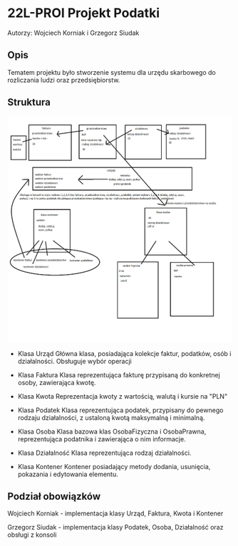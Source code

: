 # 22L-PROI Projekt Podatki
 Autorzy: Wojciech Korniak i Grzegorz Siudak 
 ## Opis
Tematem projektu było stworzenie systemu dla urzędu skarbowego do rozliczania ludzi oraz przedsiębiorstw.
## Struktura
![schemat](schemat.png)

 - Klasa Urząd
 Główna klasa, posiadająca kolekcje faktur, podatków, osób i działalności. Obsługuje wybór operacji
 
 - Klasa Faktura
 Klasa reprezentująca fakturę przypisaną do konkretnej osoby, zawierająca kwotę. 
 
 - Klasa Kwota
 Reprezentacja kwoty z wartością, walutą i kursie na "PLN"
 
 - Klasa Podatek
Klasa reprezentująca podatek, przypisany do pewnego rodzaju działalności, z ustaloną kwotą maksymalną i minimalną.
 
 - Klasa Osoba
 Klasa bazowa klas OsobaFizyczna i OsobaPrawna, reprezentująca podatnika i zawierająca o nim informacje.
 
 - Klasa Działalność
 Klasa reprezentująca rodzaj działalności.
 
 - Klasa Kontener
 Kontener posiadający metody dodania, usunięcia, pokazania i edytowania elementu.
 

## Podział obowiązków
Wojciech Korniak - implementacja klasy Urząd, Faktura, Kwota i Kontener

Grzegorz Siudak - implementacja klasy Podatek, Osoba, Działalność oraz obsługi z konsoli
